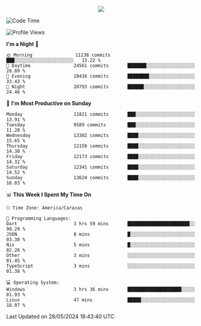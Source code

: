 <p align="center">
  <a href="http://www.github.com/thevacs">
    <img src="https://github-readme-streak-stats.herokuapp.com/?user=thevacs&stroke=ffffff&background=1c1917&ring=0891b2&fire=0891b2&currStreakNum=ffffff&currStreakLabel=0891b2&sideNums=ffffff&sideLabels=ffffff&dates=ffffff&hide_border=true" />
  </a>
</p>

<!--START_SECTION:waka-->
![Code Time](http://img.shields.io/badge/Code%20Time-2%2C506%20hrs%2048%20mins-blue)

![Profile Views](http://img.shields.io/badge/Profile%20Views-0-blue)

**I'm a Night 🦉** 

```text
🌞 Morning                11238 commits       ███░░░░░░░░░░░░░░░░░░░░░░   13.22 % 
🌆 Daytime                24561 commits       ███████░░░░░░░░░░░░░░░░░░   28.89 % 
🌃 Evening                28416 commits       ████████░░░░░░░░░░░░░░░░░   33.43 % 
🌙 Night                  20793 commits       ██████░░░░░░░░░░░░░░░░░░░   24.46 % 
```
📅 **I'm Most Productive on Sunday** 

```text
Monday                   11821 commits       ███░░░░░░░░░░░░░░░░░░░░░░   13.91 % 
Tuesday                  9589 commits        ███░░░░░░░░░░░░░░░░░░░░░░   11.28 % 
Wednesday                13302 commits       ████░░░░░░░░░░░░░░░░░░░░░   15.65 % 
Thursday                 12158 commits       ████░░░░░░░░░░░░░░░░░░░░░   14.30 % 
Friday                   12173 commits       ████░░░░░░░░░░░░░░░░░░░░░   14.32 % 
Saturday                 12341 commits       ████░░░░░░░░░░░░░░░░░░░░░   14.52 % 
Sunday                   13624 commits       ████░░░░░░░░░░░░░░░░░░░░░   16.03 % 
```


📊 **This Week I Spent My Time On** 

```text
🕑︎ Time Zone: America/Caracas

💬 Programming Languages: 
Dart                     3 hrs 59 mins       ███████████████████████░░   90.29 % 
JSON                     8 mins              █░░░░░░░░░░░░░░░░░░░░░░░░   03.30 % 
Nix                      5 mins              █░░░░░░░░░░░░░░░░░░░░░░░░   02.26 % 
Other                    3 mins              ░░░░░░░░░░░░░░░░░░░░░░░░░   01.45 % 
TypeScript               3 mins              ░░░░░░░░░░░░░░░░░░░░░░░░░   01.38 % 

💻 Operating System: 
Windows                  3 hrs 36 mins       ████████████████████░░░░░   81.93 % 
Linux                    47 mins             █████░░░░░░░░░░░░░░░░░░░░   18.07 % 
```


 Last Updated on 28/05/2024 18:43:40 UTC
<!--END_SECTION:waka-->
